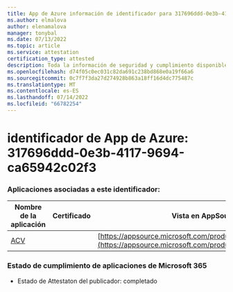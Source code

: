 ```yaml
---
title: App de Azure información de identificador para 317696ddd-0e3b-4117-9694-ca65942c02f3
ms.author: elmalova
author: elenamalova
manager: tonybal
ms.date: 07/13/2022
ms.topic: article
ms.service: attestation
certification_type: attested
description: Toda la información de seguridad y cumplimiento disponible para 317696ddd-0e3b-4117-9694-ca65942c02f3.
ms.openlocfilehash: d74f05c0ec031c82da691c238bd868e0a19f66a6
ms.sourcegitcommit: 0c7f7f3da27d274928b863a18ff16d4dc775487c
ms.translationtype: MT
ms.contentlocale: es-ES
ms.lasthandoff: 07/14/2022
ms.locfileid: "66782254"
---
```

# <a name="azure-app-id-317696dd-0e3b-4117-9694-ca65942c02f3"></a>identificador de App de Azure: 317696ddd-0e3b-4117-9694-ca65942c02f3


### <a name="apps-associated-with-this-id"></a>Aplicaciones asociadas a este identificador:
| **Nombre de la aplicación** | **Certificado** | **Vista en AppSource** |
|--------------|---------------|-----------------------|
| [ACV](../forward/WA200004237.md) |  | [https://appsource.microsoft.com/product/office/WA200004237](https://appsource.microsoft.com/product/office/WA200004237) |

### <a name="microsoft-365-app-compliance-status"></a>Estado de cumplimiento de aplicaciones de Microsoft 365
- Estado de Attestaton del publicador: completado
